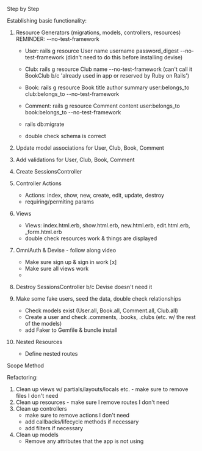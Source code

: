 Step by Step

Establishing basic functionality:

1. Resource Generators (migrations, models, controllers, resources)
   REMINDER: --no-test-framework

   - User: rails g resource User name username password_digest --no-test-framework (didn't need to do this before installing devise)
   - Club: rails g resource Club name --no-test-framework (can't call it BookClub b/c 'already used in app or reserved by Ruby on Rails')
   - Book: rails g resource Book title author summary user:belongs_to club:belongs_to --no-test-framework
   - Comment: rails g resource Comment content user:belongs_to book:belongs_to --no-test-framework

   - rails db:migrate
   - double check schema is correct

2. Update model associations for User, Club, Book, Comment
3. Add validations for User, Club, Book, Comment
4. Create SessionsController
5. Controller Actions
   - Actions: index, show, new, create, edit, update, destroy
   - requiring/permiting params
6. Views

   - Views: index.html.erb, show.html.erb, new.html.erb, edit.html.erb, \_form.html.erb
   - double check resources work & things are displayed

7. OmniAuth & Devise - follow along video

   - Make sure sign up & sign in work [x]
   - Make sure all views work
   -

8. Destroy SessionsController b/c Devise doesn't need it

9. Make some fake users, seed the data, double check relationships

   - Check models exist (User.all, Book.all, Comment.all, Club.all)
   - Create a user and check .comments, .books, .clubs (etc. w/ the rest of the models)
   - add Faker to Gemfile & bundle install

10. Nested Resources
    - Define nested routes

Scope Method

Refactoring:

1. Clean up views w/ partials/layouts/locals etc. - make sure to remove files I don't need
2. Clean up resources - make sure I remove routes I don't need
3. Clean up controllers
   - make sure to remove actions I don't need
   - add callbacks/lifecycle methods if necessary
   - add filters if necessary
4. Clean up models
   - Remove any attributes that the app is not using

